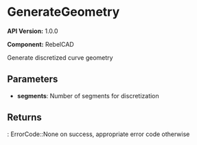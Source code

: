 # GenerateGeometry

**API Version:** 1.0.0

**Component:** RebelCAD

Generate discretized curve geometry

## Parameters

- **segments**: Number of segments for discretization

## Returns

: ErrorCode::None on success, appropriate error code otherwise

